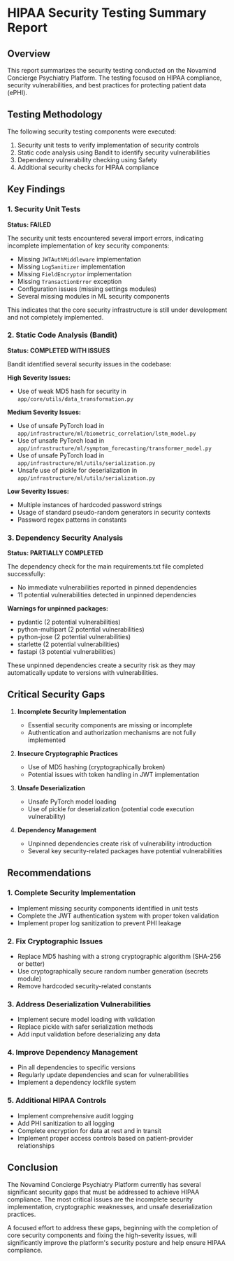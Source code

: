 # HIPAA Security Testing Summary Report

## Overview

This report summarizes the security testing conducted on the Novamind Concierge Psychiatry Platform. The testing focused on HIPAA compliance, security vulnerabilities, and best practices for protecting patient data (ePHI).

## Testing Methodology

The following security testing components were executed:
1. Security unit tests to verify implementation of security controls
2. Static code analysis using Bandit to identify security vulnerabilities
3. Dependency vulnerability checking using Safety
4. Additional security checks for HIPAA compliance

## Key Findings

### 1. Security Unit Tests

**Status: FAILED**

The security unit tests encountered several import errors, indicating incomplete implementation of key security components:

- Missing `JWTAuthMiddleware` implementation
- Missing `LogSanitizer` implementation 
- Missing `FieldEncryptor` implementation
- Missing `TransactionError` exception
- Configuration issues (missing settings modules)
- Several missing modules in ML security components

This indicates that the core security infrastructure is still under development and not completely implemented.

### 2. Static Code Analysis (Bandit)

**Status: COMPLETED WITH ISSUES**

Bandit identified several security issues in the codebase:

**High Severity Issues:**
- Use of weak MD5 hash for security in `app/core/utils/data_transformation.py`

**Medium Severity Issues:**
- Use of unsafe PyTorch load in `app/infrastructure/ml/biometric_correlation/lstm_model.py`
- Use of unsafe PyTorch load in `app/infrastructure/ml/symptom_forecasting/transformer_model.py`
- Use of unsafe PyTorch load in `app/infrastructure/ml/utils/serialization.py`
- Unsafe use of pickle for deserialization in `app/infrastructure/ml/utils/serialization.py`

**Low Severity Issues:**
- Multiple instances of hardcoded password strings
- Usage of standard pseudo-random generators in security contexts
- Password regex patterns in constants

### 3. Dependency Security Analysis

**Status: PARTIALLY COMPLETED**

The dependency check for the main requirements.txt file completed successfully:
- No immediate vulnerabilities reported in pinned dependencies
- 11 potential vulnerabilities detected in unpinned dependencies

**Warnings for unpinned packages:**
- pydantic (2 potential vulnerabilities)
- python-multipart (2 potential vulnerabilities)
- python-jose (2 potential vulnerabilities)
- starlette (2 potential vulnerabilities)
- fastapi (3 potential vulnerabilities)

These unpinned dependencies create a security risk as they may automatically update to versions with vulnerabilities.

## Critical Security Gaps

1. **Incomplete Security Implementation**
   - Essential security components are missing or incomplete
   - Authentication and authorization mechanisms are not fully implemented

2. **Insecure Cryptographic Practices**
   - Use of MD5 hashing (cryptographically broken)
   - Potential issues with token handling in JWT implementation

3. **Unsafe Deserialization**
   - Unsafe PyTorch model loading
   - Use of pickle for deserialization (potential code execution vulnerability)

4. **Dependency Management**
   - Unpinned dependencies create risk of vulnerability introduction
   - Several key security-related packages have potential vulnerabilities

## Recommendations

### 1. Complete Security Implementation

- Implement missing security components identified in unit tests
- Complete the JWT authentication system with proper token validation
- Implement proper log sanitization to prevent PHI leakage

### 2. Fix Cryptographic Issues

- Replace MD5 hashing with a strong cryptographic algorithm (SHA-256 or better)
- Use cryptographically secure random number generation (secrets module)
- Remove hardcoded security-related constants

### 3. Address Deserialization Vulnerabilities

- Implement secure model loading with validation
- Replace pickle with safer serialization methods
- Add input validation before deserializing any data

### 4. Improve Dependency Management

- Pin all dependencies to specific versions
- Regularly update dependencies and scan for vulnerabilities
- Implement a dependency lockfile system

### 5. Additional HIPAA Controls

- Implement comprehensive audit logging
- Add PHI sanitization to all logging
- Complete encryption for data at rest and in transit
- Implement proper access controls based on patient-provider relationships

## Conclusion

The Novamind Concierge Psychiatry Platform currently has several significant security gaps that must be addressed to achieve HIPAA compliance. The most critical issues are the incomplete security implementation, cryptographic weaknesses, and unsafe deserialization practices.

A focused effort to address these gaps, beginning with the completion of core security components and fixing the high-severity issues, will significantly improve the platform's security posture and help ensure HIPAA compliance.